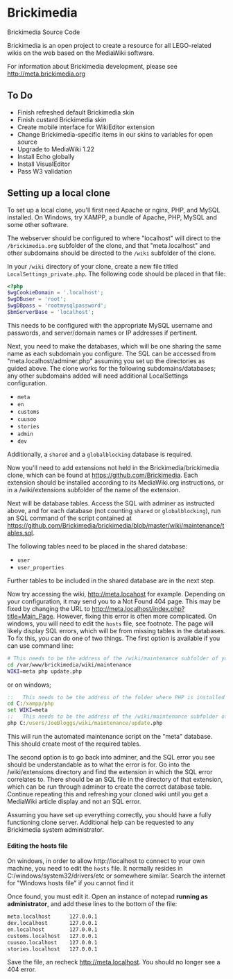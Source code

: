 Brickimedia
===========

Brickimedia Source Code

Brickimedia is an open project to create a resource for all LEGO-related wikis on the web based on the MediaWiki software.

For information about Brickimedia development, please see http://meta.brickimedia.org

To Do
----------
- Finish refreshed default Brickimedia skin
- Finish custard Brickimedia skin
- Create mobile interface for WikiEditor extension
- Change Brickimedia-specific items in our skins to variables for open source
- Upgrade to MediaWiki 1.22
- Install Echo globally
- Install VisualEditor
- Pass W3 validation


Setting up a local clone
----------
To set up a local clone, you'll first need Apache or nginx, PHP, and MySQL installed. On Windows, try XAMPP, a bundle of Apache, PHP, MySQL and some other software.

The webserver should be configured to where "localhost" will direct to the ```/brickimedia.org``` subfolder of the clone, and that "meta.localhost" and other subdomains should be directed to the ```/wiki``` subfolder of the clone.

In your ```/wiki``` directory of your clone, create a new file titled ```LocalSettings_private.php```. The following code should be placed in that file:
```php
<?php
$wgCookieDomain = '.localhost';
$wgDBuser = 'root';
$wgDBpass = 'rootmysqlpassword';
$bmServerBase = 'localhost';
```
This needs to be configured with the appropriate MySQL username and passwords, and server/domain names or IP addresses if pertinent.

Next, you need to make the databases, which will be one sharing the same name as each subdomain you configure. The SQL can be accessed from "meta.localhost/adminer.php" assuming you set up the directories as guided above. The clone works for the following subdomains/databases; any other subdomains added will need additional LocalSettings configuration.
- ```meta```
- ```en```
- ```customs```
- ```cuusoo```
- ```stories```
- ```admin```
- ```dev```

Additionally, a ```shared``` and a ```globalblocking``` database is required.

Now you'll need to add extensions not held in the Brickimedia/brickimedia clone, which can be found at https://github.com/Brickimedia. Each extension should be installed according to its MediaWiki.org instructions, or in a /wiki/extensions subfolder of the name of the extension.

Next will be database tables. Access the SQL with adminer as instructed above, and for each database (not counting ```shared``` or ```globalblocking```), run an SQL command of the script contained at https://github.com/Brickimedia/brickimedia/blob/master/wiki/maintenance/tables.sql.

The following tables need to be placed in the shared database:
- ```user```
- ```user_properties```

Further tables to be included in the shared database are in the next step.

Now try accessing the wiki, http://meta.locahost for example. Depending on your configuration, it may send you to a Not Found 404 page. This may be fixed by changing the URL to http://meta.localhost/index.php?title=Main_Page. However, fixing this error is often more complicated. On windows, you will need to edit the ```hosts``` file, see footnote. The page will likely display SQL errors, which will be from missing tables in the databases. To fix this, you can do one of two things. The first option is available if you can use command line:
```sh
# This needs to be the address of the /wiki/maintenance subfolder of your clone
cd /var/www/brickimedia/wiki/maintenance
WIKI=meta php update.php
```
or on windows;
```bat
::   This needs to be the address of the folder where PHP is installed
cd C:/xampp/php
set WIKI=meta
::   This needs to be the address of the /wiki/maintenance subfolder of your clone
php C:/users/JoeBloggs/wiki/maintenance/update.php
```

This will run the automated maintenance script on the "meta" database. This should create most of the required tables.

The second option is to go back into adminer, and the SQL error you see should be understandable as to what the error is for. Go into the /wiki/extensions directory and find the extension in which the SQL error correlates to. There should be an SQL file in the directory of that extension, which can be run through adminer to create the correct database table. Continue repeating this and refreshing your cloned wiki until you get a MediaWiki article display and not an SQL error.

Assuming you have set up everything correctly, you should have a fully functioning clone server. Additional help can be requested to any Brickimedia system administrator.

#### Editing the hosts file

On windows, in order to allow http://localhost to connect to your own machine, you need to edit the ```hosts``` file. It normally resides in C:/windows/system32/drivers/etc or somewhere similar. Search the internet for "Windows hosts file" if you cannot find it

Once found, you must edit it. Open an instance of notepad **running as administrator**, and add these lines to the bottom of the file:
```bat
meta.localhost      127.0.0.1
dev.localhost       127.0.0.1
en.localhost        127.0.0.1
customs.localhost   127.0.0.1
cuusoo.localhost    127.0.0.1
stories.localhost   127.0.0.1
````
Save the file, an recheck http://meta.localhost. You should no longer see a 404 error.
